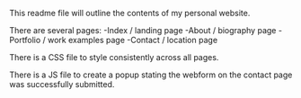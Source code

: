 This readme file will outline the contents of my personal website.

There are several pages:
-Index / landing page
-About / biography page
-Portfolio / work examples page
-Contact / location page

There is a CSS file to style consistently across all pages.

There is a JS file to create a popup stating the webform on the contact page was successfully submitted.
